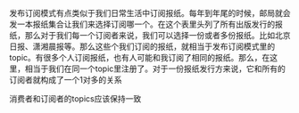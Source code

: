  发布订阅模式有点类似于我们日常生活中订阅报纸。每年到年尾的时候，邮局就会发一本报纸集合让我们来选择订阅哪一个。在这个表里头列了所有出版发行的报纸，那么对于我们每一个订阅者来说，我们可以选择一份或者多份报纸。比如北京日报、潇湘晨报等。那么这些个我们订阅的报纸，就相当于发布订阅模式里的topic。有很多个人订阅报纸，也有人可能和我订阅了相同的报纸。那么，在这里，相当于我们在同一个topic里注册了。对于一份报纸发行方来说，它和所有的订阅者就构成了一个1对多的关系
 
 消费者和订阅者的topics应该保持一致
